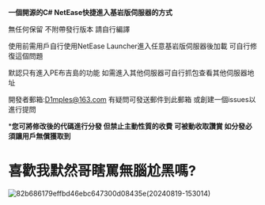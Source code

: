 **一個開源的C# NetEase快捷進入基岩版伺服器的方式**


無任何保留 不附帶發行版本 請自行編譯


使用前需用戶自行使用NetEase Launcher進入任意基岩版伺服器後加載 可自行修復這個問題


默認只有進入PE布吉島的功能 如需進入其他伺服器可自行抓包查看其他伺服器地址


開發者郵箱:D1mples@163.com 有疑問可發送郵件到此郵箱 或創建一個issues以進行提問


***您可將修改後的代碼進行分發 但禁止主動性質的收費 可被動收取讚賞 如分發必須讓用戶無償獲取到**


# 喜歡我默然哥瞎罵無腦尬黑嗎?
![82b686179effbd46ebc647300d08435e(20240819-153014)](https://github.com/user-attachments/assets/c30fa02e-1578-4f43-abe0-6895ae6833b0)
